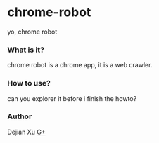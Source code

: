 chrome-robot
============

yo, chrome robot

### What is it?

chrome robot is a chrome app, it is a web crawler.

### How to use?

can you explorer it before i finish the howto?

### Author

Dejian Xu
[G+](https://plus.google.com/116305544434538996428?rel=author)
